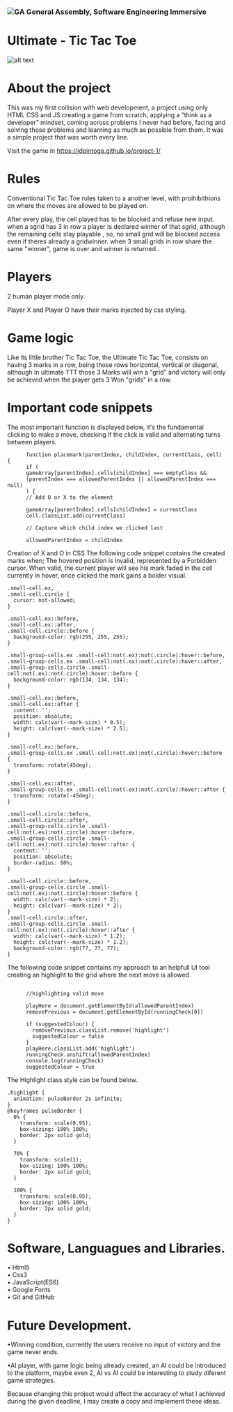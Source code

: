 ### ![GA](https://cloud.githubusercontent.com/assets/40461/8183776/469f976e-1432-11e5-8199-6ac91363302b.png) General Assembly, Software Engineering Immersive

# Ultimate - Tic Tac Toe

![alt text](https://i.ibb.co/hLcdJKT/Screenshot-2020-05-12-at-04-15-39.png 'Ultimate Tic Tac Toe')

# About the project

This was my first collision with web development, a project using only HTML CSS and JS creating a game from scratch, applying a “think as a developer” mindset, coming across problems I never had before, facing and solving those problems and learning as much as possible from them. It was a simple project that was worth every line.

Visit the game in https://jdpintoga.github.io/project-1/

# Rules

Conventional Tic Tac Toe rules taken to a another level, with proihibithions on where the moves are allowed to be played on.

After every play, the cell played has to be blocked and refuse new input.
when a sgrid has 3 in row a player is declared winner of that sgrid,
although the remaining cells stay playable , so, no small grid will be blocked access even if theres already a gridwinner.
when 3 small grids in row share the same "winner", game is over and winner is returned..

# Players

2 human player mode only.

Player X and Player O have their marks injected by css styling.

# Game logic

Like its little brother Tic Tac Toe, the Ultimate Tic Tac Toe, consists on having 3 marks in a row, being those rows horizontal, vertical or diagonal, although in ultimate TTT those 3 Marks will win a "grid" and victory will only be achieved when the player gets 3 Won "grids" in a row.

# Important code snippets

The most important function is displayed below, it's the fundamental clicking to make a move, checking if the click is valid and alternating turns between players.

```
      function placemark(parentIndex, childIndex, currentClass, cell) {
      if (
      gameArray[parentIndex].cells[childIndex] === emptyClass &&
      (parentIndex === allowedParentIndex || allowedParentIndex === null)
      ) {
      // Add O or X to the element

      gameArray[parentIndex].cells[childIndex] = currentClass
      cell.classList.add(currentClass)

      // Capture which child index we clicked last

      allowedParentIndex = childIndex
```

Creation of X and O in CSS
The following code snippet contains the created marks when;
The hovered position is invalid, represented by a Forbidden cursor.
When valid, the current player will see his mark faded in the cell currently in hover, once clicked the mark gains a bolder visual.

```
.small-cell.ex,
.small-cell.circle {
  cursor: not-allowed;
}

.small-cell.ex::before,
.small-cell.ex::after,
.small-cell.circle::before {
  background-color: rgb(255, 255, 255);
}

.small-group-cells.ex .small-cell:not(.ex):not(.circle):hover::before,
.small-group-cells.ex .small-cell:not(.ex):not(.circle):hover::after,
.small-group-cells.circle .small-cell:not(.ex):not(.circle):hover::before {
  background-color: rgb(134, 134, 134);
}

.small-cell.ex::before,
.small-cell.ex::after {
  content: '';
  position: absolute;
  width: calc(var(--mark-size) * 0.5);
  height: calc(var(--mark-size) * 2.5);
}

.small-cell.ex::before,
.small-group-cells.ex .small-cell:not(.ex):not(.circle):hover::before {
  transform: rotate(45deg);
}

.small-cell.ex::after,
.small-group-cells.ex .small-cell:not(.ex):not(.circle):hover::after {
  transform: rotate(-45deg);
}

.small-cell.circle::before,
.small-cell.circle::after,
.small-group-cells.circle .small-cell:not(.ex):not(.circle):hover::before,
.small-group-cells.circle .small-cell:not(.ex):not(.circle):hover::after {
  content: '';
  position: absolute;
  border-radius: 50%;
}

.small-cell.circle::before,
.small-group-cells.circle .small-cell:not(.ex):not(.circle):hover::before {
  width: calc(var(--mark-size) * 2);
  height: calc(var(--mark-size) * 2);
}
.small-cell.circle::after,
.small-group-cells.circle .small-cell:not(.ex):not(.circle):hover::after {
  width: calc(var(--mark-size) * 1.2);
  height: calc(var(--mark-size) * 1.2);
  background-color: rgb(77, 77, 77);
}
```

The following code snippet contains my approach to an helpfull UI tool creating an highlight to the grid where the next move is allowed.

```

      //highlighting valid move

      playHere = document.getElementById(allowedParentIndex)
      removePrevious = document.getElementById(runningCheck[0])

      if (suggestedColour) {
        removePrevious.classList.remove('highlight')
        suggestedColour = false
      }
      playHere.classList.add('highlight')
      runningCheck.unshift(allowedParentIndex)
      console.log(runningCheck)
      suggestedColour = true
```

The Highlight class style can be found below.

```
.highlight {
  animation: pulseBorder 2s infinite;
}
@keyframes pulseBorder {
  0% {
    transform: scale(0.95);
    box-sizing: 100% 100%;
    border: 2px solid gold;
  }

  70% {
    transform: scale(1);
    box-sizing: 100% 100%;
    border: 2px solid gold;
  }

  100% {
    transform: scale(0.95);
    box-sizing: 100% 100%;
    border: 2px solid gold;
  }
}
```

# Software, Languagues and Libraries.

• Html5  
• Css3  
• JavaScript(ES6)  
• Google Fonts  
• Git and GitHub

# Future Development.

•Winning condition, currently the users receive no input of victory and the game never ends.

•AI player, with game logic being already created, an AI could be introduced to the platform, maybe even 2, AI vs AI could be interesting to study diferent game strategies.

Because changing this project would affect the accuracy of what I achieved during the given deadline, I may create a copy and implement these ideas.
